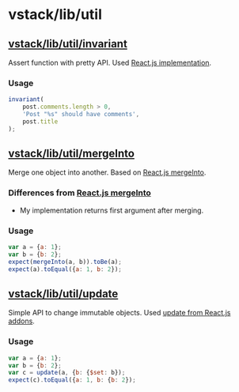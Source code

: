 # vstack/lib/util

## [vstack/lib/util/invariant]

Assert function with pretty API. Used [React.js implementation].

### Usage

```js
invariant(
    post.comments.length > 0,
    'Post "%s" should have comments',
    post.title
);
```


## [vstack/lib/util/mergeInto]

Merge one object into another. Based on [React.js mergeInto].

### Differences from [React.js mergeInto]

* My implementation returns first argument after merging.

### Usage

```js
var a = {a: 1};
var b = {b: 2};
expect(mergeInto(a, b)).toBe(a);
expect(a).toEqual({a: 1, b: 2});
```


## [vstack/lib/util/update]

Simple API to change immutable objects. Used [update from React.js addons].

### Usage

```js
var a = {a: 1};
var b = {b: 2};
var c = update(a, {b: {$set: b});
expect(c).toEqual({a: 1, b: {b: 2});
```


[vstack/lib/util/invariant]: https://github.com/vslinko/vstack/blob/master/lib/util/invariant.js
[vstack/lib/util/mergeInto]: https://github.com/vslinko/vstack/blob/master/lib/util/mergeInto.js
[vstack/lib/util/update]: https://github.com/vslinko/vstack/blob/master/lib/util/update.js
[React.js implementation]: https://github.com/facebook/react/blob/master/src/vendor/core/invariant.js
[React.js mergeInto]: https://github.com/facebook/react/blob/master/src/vendor/core/mergeInto.js
[update from React.js addons]: https://github.com/facebook/react/blob/master/src/addons/update.js
